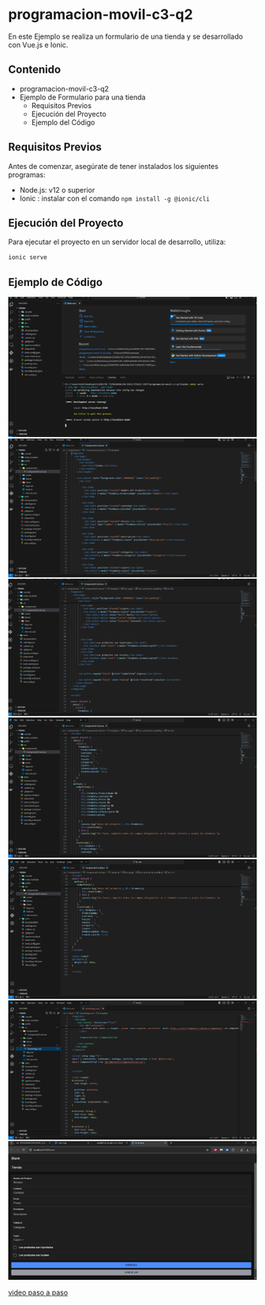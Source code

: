 # programacion-movil-c3-q2

En este Ejemplo se realiza un formulario de una tienda y se desarrollado con Vue.js e Ionic.

## Contenido
- programacion-movil-c3-q2
- Ejemplo de Formulario para una tienda
  - Requisitos Previos
  - Ejecución del Proyecto
  - Ejemplo del Código

## Requisitos Previos
  
Antes de comenzar, asegúrate de tener instalados los siguientes programas:

- Node.js: v12 o superior
- Ionic : instalar con el comando `npm install -g @ionic/cli`

## Ejecución del Proyecto

Para ejecutar el proyecto en un servidor local de desarrollo, utiliza:

```bash
ionic serve
```

## Ejemplo de Código

![paso 1](imagenes/1.png)
![paso 2](imagenes/2.png)
![paso 3](imagenes/3.png)
![paso 4](imagenes/4.png)
![paso 5](imagenes/5.png)
![paso 6](imagenes/6.png)
![paso 7](imagenes/7.png)

[video paso a paso]()